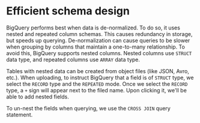 # Efficient schema design

BigQuery performs best when data is de-normalized. To do so, it uses nested and repeated column schemas. This causes redundancy in storage, but speeds up querying. De-normalization can cause queries to be slower when grouping by columns that maintain a one-to-many relationship. To avoid this, BigQuery supports nested columns. Nested columns use `STRUCT` data type, and repeated columns use `ARRAY` data type.

Tables with nested data can be created from object files (like JSON, Avro, etc.). When uploading, to instruct BigQuery that a field is of `STRUCT` type, we select the `RECORD` type and the `REPEATED` mode. Once we select the `RECORD` type, a `+` sign will appear next to the filed name. Upon clicking it, we'll be able to add nested fields.

To un-nest the fields when querying, we use the `CROSS JOIN` query statement.
